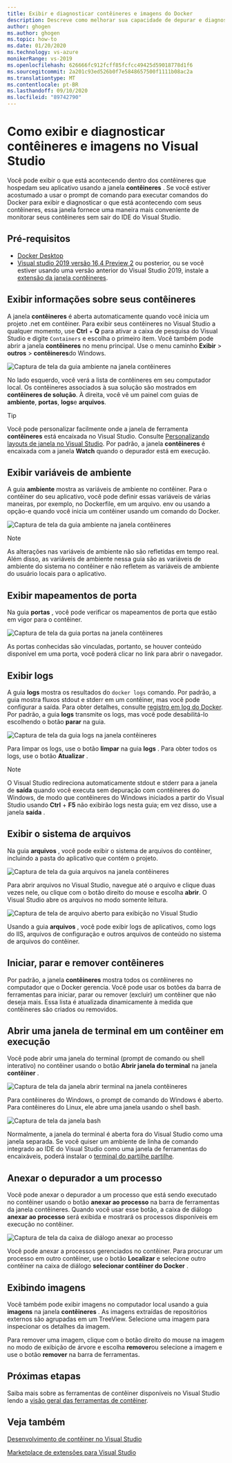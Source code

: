 ```yaml
---
title: Exibir e diagnosticar contêineres e imagens do Docker
description: Descreve como melhorar sua capacidade de depurar e diagnosticar seus aplicativos baseados em contêiner no Visual Studio usando uma janela de ferramentas para ver o que está acontecendo dentro dos contêineres que hospedam seu aplicativo.
author: ghogen
ms.author: ghogen
ms.topic: how-to
ms.date: 01/20/2020
ms.technology: vs-azure
monikerRange: vs-2019
ms.openlocfilehash: 626666fc912fcff85fcfcc49425d59018778d1f6
ms.sourcegitcommit: 2a201c93ed526b0f7e5848657500f1111b08ac2a
ms.translationtype: MT
ms.contentlocale: pt-BR
ms.lasthandoff: 09/10/2020
ms.locfileid: "89742790"
---
```

# <a name="how-to-view-and-diagnose-containers-and-images-in-visual-studio"></a>Como exibir e diagnosticar contêineres e imagens no Visual Studio

Você pode exibir o que está acontecendo dentro dos contêineres que hospedam seu aplicativo usando a janela **contêineres** . Se você estiver acostumado a usar o prompt de comando para executar comandos do Docker para exibir e diagnosticar o que está acontecendo com seus contêineres, essa janela fornece uma maneira mais conveniente de monitorar seus contêineres sem sair do IDE do Visual Studio.

## <a name="prerequisites"></a>Pré-requisitos

- [Docker Desktop](https://hub.docker.com/editions/community/docker-ce-desktop-windows)
- [Visual studio 2019 versão 16,4 Preview 2](https://visualstudio.microsoft.com/downloads) ou posterior, ou se você estiver usando uma versão anterior do Visual Studio 2019, instale a [extensão da janela contêineres](https://marketplace.visualstudio.com/items?itemName=ms-azuretools.vs-containers-tools-extensions).

## <a name="view-information-about-your-containers"></a>Exibir informações sobre seus contêineres

A janela **contêineres** é aberta automaticamente quando você inicia um projeto .net em contêiner. Para exibir seus contêineres no Visual Studio a qualquer momento, use **Ctrl** + **Q** para ativar a caixa de pesquisa do Visual Studio e digite `Containers` e escolha o primeiro item. Você também pode abrir a janela **contêineres** no menu principal. Use o menu caminho **Exibir**  >  **outros**  >  **contêineres**do Windows.  

![Captura de tela da guia ambiente na janela contêineres](media/view-and-diagnose-containers/container-window.png)

No lado esquerdo, você verá a lista de contêineres em seu computador local. Os contêineres associados à sua solução são mostrados em **contêineres de solução**. À direita, você vê um painel com guias de **ambiente**, **portas**, **logs**e **arquivos**.

> [!TIP]
> Você pode personalizar facilmente onde a janela de ferramenta **contêineres** está encaixada no Visual Studio. Consulte [Personalizando layouts de janela no Visual Studio](../ide/customizing-window-layouts-in-visual-studio.md). Por padrão, a janela **contêineres** é encaixada com a janela **Watch** quando o depurador está em execução.

## <a name="view-environment-variables"></a>Exibir variáveis de ambiente

A guia **ambiente** mostra as variáveis de ambiente no contêiner. Para o contêiner do seu aplicativo, você pode definir essas variáveis de várias maneiras, por exemplo, no Dockerfile, em um arquivo. env ou usando a opção-e quando você inicia um contêiner usando um comando do Docker.

![Captura de tela da guia ambiente na janela contêineres](media/view-and-diagnose-containers/containers-environment-vars.png)

> [!NOTE]
> As alterações nas variáveis de ambiente não são refletidas em tempo real. Além disso, as variáveis de ambiente nessa guia são as variáveis de ambiente do sistema no contêiner e não refletem as variáveis de ambiente do usuário locais para o aplicativo.

## <a name="view-port-mappings"></a>Exibir mapeamentos de porta

Na guia **portas** , você pode verificar os mapeamentos de porta que estão em vigor para o contêiner.

![Captura de tela da guia portas na janela contêineres](media/view-and-diagnose-containers/containers-ports.png)

As portas conhecidas são vinculadas, portanto, se houver conteúdo disponível em uma porta, você poderá clicar no link para abrir o navegador.

## <a name="view-logs"></a>Exibir logs

A guia **logs** mostra os resultados do `docker logs` comando. Por padrão, a guia mostra fluxos stdout e stderr em um contêiner, mas você pode configurar a saída. Para obter detalhes, consulte [registro em log do Docker](https://docs.docker.com/config/containers/logging/).  Por padrão, a guia **logs** transmite os logs, mas você pode desabilitá-lo escolhendo o botão **parar** na guia.

![Captura de tela da guia logs na janela contêineres](media/view-and-diagnose-containers/containers-logs.png)

Para limpar os logs, use o botão **limpar** na guia **logs** .  Para obter todos os logs, use o botão **Atualizar** .

> [!NOTE]
> O Visual Studio redireciona automaticamente stdout e stderr para a janela de **saída** quando você executa sem depuração com contêineres do Windows, de modo que contêineres do Windows iniciados a partir do Visual Studio usando **Ctrl** + **F5** não exibirão logs nesta guia; em vez disso, use a janela **saída** .

## <a name="view-the-filesystem"></a>Exibir o sistema de arquivos

Na guia **arquivos** , você pode exibir o sistema de arquivos do contêiner, incluindo a pasta do aplicativo que contém o projeto.

![Captura de tela da guia arquivos na janela contêineres](media/view-and-diagnose-containers/container-filesystem.png)

Para abrir arquivos no Visual Studio, navegue até o arquivo e clique duas vezes nele, ou clique com o botão direito do mouse e escolha **abrir**. O Visual Studio abre os arquivos no modo somente leitura.

![Captura de tela de arquivo aberto para exibição no Visual Studio](media/view-and-diagnose-containers/container-file-open.png)

Usando a guia **arquivos** , você pode exibir logs de aplicativos, como logs do IIS, arquivos de configuração e outros arquivos de conteúdo no sistema de arquivos do contêiner.

## <a name="start-stop-and-remove-containers"></a>Iniciar, parar e remover contêineres

Por padrão, a janela **contêineres** mostra todos os contêineres no computador que o Docker gerencia. Você pode usar os botões da barra de ferramentas para iniciar, parar ou remover (excluir) um contêiner que não deseja mais.  Essa lista é atualizada dinamicamente à medida que contêineres são criados ou removidos.

## <a name="open-a-terminal-window-in-a-running-container"></a>Abrir uma janela de terminal em um contêiner em execução

Você pode abrir uma janela do terminal (prompt de comando ou shell interativo) no contêiner usando o botão **Abrir janela do terminal** na janela **contêiner** .

![Captura de tela da janela abrir terminal na janela contêineres](media/view-and-diagnose-containers/containers-open-terminal-window.png)

Para contêineres do Windows, o prompt de comando do Windows é aberto. Para contêineres do Linux, ele abre uma janela usando o shell bash.

![Captura de tela da janela bash](media/view-and-diagnose-containers/container-bash-window.png)

Normalmente, a janela do terminal é aberta fora do Visual Studio como uma janela separada. Se você quiser um ambiente de linha de comando integrado ao IDE do Visual Studio como uma janela de ferramentas do encaixáveis, poderá instalar o [terminal do partilhe partilhe](https://marketplace.visualstudio.com/items?itemName=DanielGriffen.WhackWhackTerminal).

## <a name="attach-the-debugger-to-a-process"></a>Anexar o depurador a um processo

Você pode anexar o depurador a um processo que está sendo executado no contêiner usando o botão **anexar ao processo** na barra de ferramentas da janela contêineres. Quando você usar esse botão, a caixa de diálogo **anexar ao processo** será exibida e mostrará os processos disponíveis em execução no contêiner.  

![Captura de tela da caixa de diálogo anexar ao processo](media/view-and-diagnose-containers/containers-attach-to-process.jpg)

Você pode anexar a processos gerenciados no contêiner. Para procurar um processo em outro contêiner, use o botão **Localizar** e selecione outro contêiner na caixa de diálogo **selecionar contêiner do Docker** .

## <a name="viewing-images"></a>Exibindo imagens

Você também pode exibir imagens no computador local usando a guia **imagens** na janela **contêineres** . As imagens extraídas de repositórios externos são agrupadas em um TreeView. Selecione uma imagem para inspecionar os detalhes da imagem.

Para remover uma imagem, clique com o botão direito do mouse na imagem no modo de exibição de árvore e escolha **remover**ou selecione a imagem e use o botão **remover** na barra de ferramentas.

## <a name="next-steps"></a>Próximas etapas

Saiba mais sobre as ferramentas de contêiner disponíveis no Visual Studio lendo a [visão geral das ferramentas de contêiner](overview.md).

## <a name="see-also"></a>Veja também

[Desenvolvimento de contêiner no Visual Studio](./index.yml)

[Marketplace de extensões para Visual Studio](https://marketplace.visualstudio.com/)